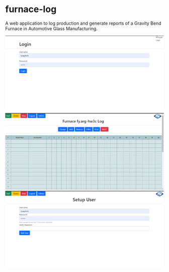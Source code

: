 # furnace-log
A web application to log production and generate reports of a Gravity Bend Furnace in Automotive Glass Manufacturing.


![login screen](images/furnace-log-login.png)
![log screen](images/furnace-log-log.png)
![admin screen](images/furnace-log-admin.png)

